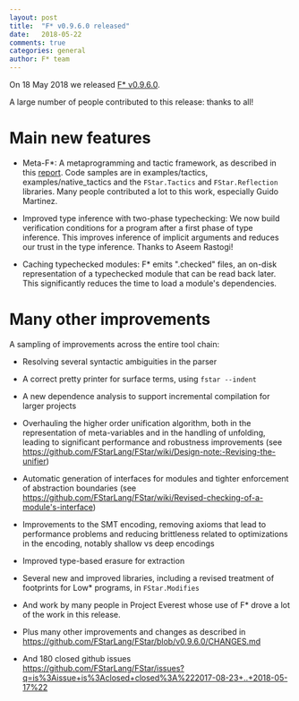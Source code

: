 ```yaml
---
layout: post
title:  "F* v0.9.6.0 released"
date:   2018-05-22
comments: true
categories: general
author: F* team
---
```


On 18 May 2018 we released [F* v0.9.6.0](https://github.com/FStarLang/FStar/releases/tag/v0.9.6.0).

A large number of people contributed to this release: thanks to all!

# Main new features

- Meta-F*: A metaprogramming and tactic framework, as described in this [report](https://arxiv.org/abs/1803.06547). Code samples are in examples/tactics, examples/native_tactics and the `FStar.Tactics` and `FStar.Reflection` libraries. Many people contributed a lot to this work, especially Guido Martinez.

- Improved type inference with two-phase typechecking: We now build verification conditions for a program after a first phase of type inference. This improves inference of implicit arguments and reduces our trust in the type inference. Thanks to Aseem Rastogi!

- Caching typechecked modules: F* emits ".checked" files, an on-disk representation of a typechecked module that can be read back later. This significantly reduces the time to load a module's dependencies.

# Many other improvements

A sampling of improvements across the entire tool chain:

- Resolving several syntactic ambiguities in the parser

- A correct pretty printer for surface terms, using `fstar --indent`

- A new dependence analysis to support incremental compilation for larger projects

- Overhauling the higher order unification algorithm, both in the representation of meta-variables and in the handling of unfolding, leading to significant performance and robustness improvements (see https://github.com/FStarLang/FStar/wiki/Design-note:-Revising-the-unifier)

- Automatic generation of interfaces for modules and tighter enforcement of abstraction boundaries (see https://github.com/FStarLang/FStar/wiki/Revised-checking-of-a-module's-interface)

- Improvements to the SMT encoding, removing axioms that lead to performance problems and reducing brittleness related to optimizations in the encoding, notably shallow vs deep encodings

- Improved type-based erasure for extraction

- Several new and improved libraries, including a revised treatment of footprints for Low* programs, in `FStar.Modifies`

- And work by many people in Project Everest whose use of F* drove a lot of the work in this release.

- Plus many other improvements and changes as described in https://github.com/FStarLang/FStar/blob/v0.9.6.0/CHANGES.md

- And 180 closed github issues
https://github.com/FStarLang/FStar/issues?q=is%3Aissue+is%3Aclosed+closed%3A%222017-08-23+..+2018-05-17%22

